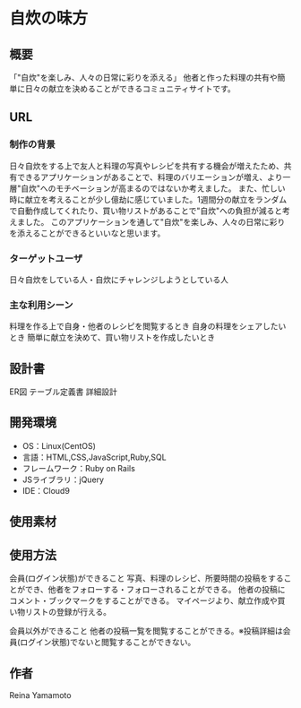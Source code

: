 # 自炊の味方

## 概要
「"自炊"を楽しみ、人々の日常に彩りを添える」
他者と作った料理の共有や簡単に日々の献立を決めることができるコミュニティサイトです。


## URL


### 制作の背景
日々自炊をする上で友人と料理の写真やレシピを共有する機会が増えたため、共有できるアプリケーションがあることで、料理のバリエーションが増え、より一層"自炊"へのモチベーションが高まるのではないか考えました。
また、忙しい時に献立を考えることが少し億劫に感じていました。1週間分の献立をランダムで自動作成してくれたり、買い物リストがあることで"自炊"への負担が減ると考えました。
このアプリケーションを通して"自炊"を楽しみ、人々の日常に彩りを添えることができるといいなと思います。


### ターゲットユーザ
日々自炊をしている人・自炊にチャレンジしようとしている人

### 主な利用シーン
料理を作る上で自身・他者のレシピを閲覧するとき
自身の料理をシェアしたいとき
簡単に献立を決めて、買い物リストを作成したいとき





## 設計書
ER図
テーブル定義書
詳細設計


## 開発環境
- OS：Linux(CentOS)
- 言語：HTML,CSS,JavaScript,Ruby,SQL
- フレームワーク：Ruby on Rails
- JSライブラリ：jQuery
- IDE：Cloud9

## 使用素材

## 使用方法
会員(ログイン状態)ができること
写真、料理のレシピ、所要時間の投稿をすることができ、他者をフォローする・フォローされることができる。
他者の投稿にコメント・ブックマークをすることができる。
マイページより、献立作成や買い物リストの登録が行える。

会員以外ができること
他者の投稿一覧を閲覧することができる。※投稿詳細は会員(ログイン状態)でないと閲覧することができない。


## 作者
Reina Yamamoto
